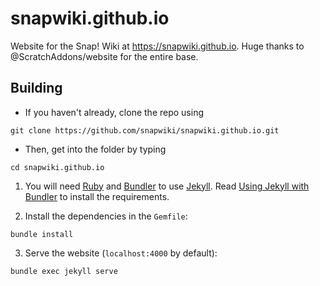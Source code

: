 # snapwiki.github.io

Website for the Snap! Wiki at https://snapwiki.github.io.
Huge thanks to @ScratchAddons/website for the entire base.

## Building

- If you haven't already, clone the repo using

```shell
git clone https://github.com/snapwiki/snapwiki.github.io.git
```

- Then, get into the folder by typing

```shell
cd snapwiki.github.io
```

1. You will need [Ruby](https://www.ruby-lang.org/en/) and [Bundler](https://bundler.io/) to use [Jekyll](https://jekyllrb.com/). Read [Using Jekyll with Bundler](https://jekyllrb.com/tutorials/using-jekyll-with-bundler/) to install the requirements.

2. Install the dependencies in the `Gemfile`:

```shell
bundle install
```

3. Serve the website (`localhost:4000` by default):

```shell
bundle exec jekyll serve
```
